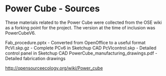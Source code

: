 Power Cube - Sources
=========

These materials related to the Power Cube were collected from the OSE wiki as a forking point for the project. The version at the time of inclusion was PowerCubeV6. 

Fab_procedure.pptx - Converted from OpenOffice to a useful format
PcVI.skp.gz	- Complete PCv6 in Sketchup CAD
PcVIcontrol.skp	- Detailed control panel in Sketchup CAD
PowerCube_manufacturing_drawings.pdf - Detailed fabrication drawings

http://opensourceecology.org/wiki/Power_cube
